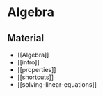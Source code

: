 # Algebra

## Material

- [[Algebra]]
- [[intro]]
- [[properties]]
- [[shortcuts]]
- [[solving-linear-equations]]
